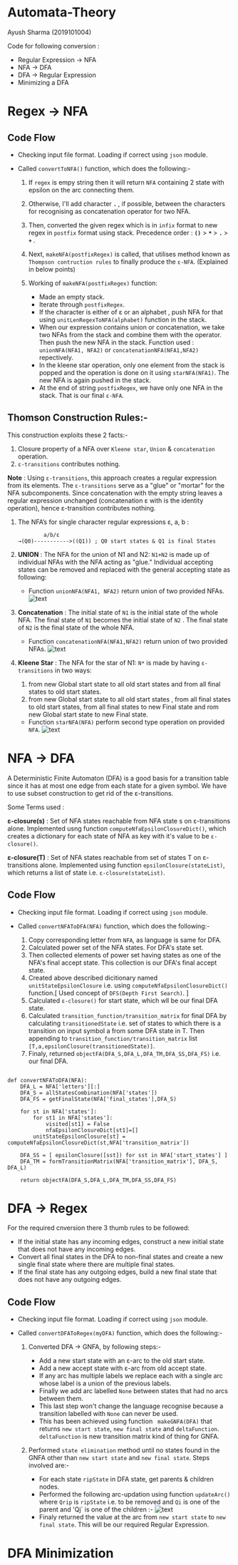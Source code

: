 # Automata-Theory

Ayush Sharma (2019101004)

Code for following conversion : 
* Regular Expression →	  NFA
* NFA →	 DFA
* DFA →	 Regular Expression
* Minimizing a DFA

# Regex →  NFA

## Code Flow

* Checking input file format. Loading if correct using `json` module.
* Called `convertToNFA()` function, which does the following:-
    
    1. If `regex` is empy string then it will return `NFA` containing 2 state with epsilon on the arc connecting them.

    2. Otherwise, I'll add character <b> `.` </b>, if possible, between the characters for recognising as concatenation operator for two NFA.

    3. Then, converted the given regex which is in `infix` format to new regex in `postfix` format using stack. Precedence order : <b> `()`</b> > <b> `*` </b>  > <b> `.` </b> > <b> `+` </b>.

    4. Next, `makeNFA(postfixRegex)` is called, that utilises method known as `Thompson contruction rules` to finally produce the `ε-NFA`. (Explained in below points)

    5. Working of `makeNFA(postfixRegex)` function: 
        * Made an empty stack.
        * Iterate through `postfixRegex`.
        * If the character is either of ε or an alphabet , push NFA for that using `unitLenRegexToNFA(alphabet)` function in the stack.
        * When our expression contains union or concatenation, we take two NFAs from the stack and combine them with the operator. Then push the new NFA in the stack. Function used : `unionNFA(NFA1, NFA2)` or `concatenationNFA(NFA1,NFA2)` repectively.
        * In the kleene star operation, only one element from the stack is popped and the operation is done on it using `starNFA(NFA1)`. The new NFA is again pushed in the stack.
        * At the end of string `postfixRegex`, we have only one NFA in the stack. That is our final `ε-NFA`.

## Thomson Construction Rules:-

This construction exploits these 2 facts:-

1. Closure property of a NFA over `Kleene star`, `Union` & `concatenation` operation.
2. `ε-transitions` contributes nothing.

**Note** : Using `ε-transitions`, this approach creates a regular expression from its elements. The `ε-transitions` serve as a "glue" or "mortar" for the NFA subcomponents. Since concatenation with the empty string leaves a regular expression unchanged (concatenation ε with is the identity operation), hence ε-transition contributes nothing.

1. The NFA’s for single character regular expressions ε, a, b : 
    ```
            a/b/ε
    →(Q0)----------->((Q1)) ; Q0 start states & Q1 is final States
    ```

2. **UNION** : The NFA for the union of N1 and N2: `N1+N2` is made up of individual NFAs with the NFA acting as "glue." Individual accepting states can be removed and replaced with the general accepting state as following:
    * Function `unionNFA(NFA1, NFA2)` return union of two provided NFAs.
![text](./images/union-nfa.png)

3. **Concatenation** : The initial state of `N1` is the initial state of the whole NFA. The final state of `N1` becomes the initial state of `N2` . The final state of `N2` is the final state of the whole NFA.
    * Function `concatenationNFA(NFA1,NFA2)` return union of two provided NFAs.
![text](./images/concatenation-nfa.png)

4. **Kleene Star** : The NFA for the star of N1: `N*` is made by having `ε-transitions` in two ways:
    1. from new Global start state to all old start states and from all final states to old start states.
    2. from new Global start state to all old start states , from all final states to old start states, from all final states to new Final state and rom new Global start state to new Final state.

    * Function `starNFA(NFA)` perform second type operation on provided `NFA`.
![text](./images/kleenstar-nfa.png)




# NFA →  DFA

A Deterministic Finite Automaton (DFA) is a good basis for a transition table since it has at most one edge from each state for a given symbol. We have to use subset construction to get rid of the ε-transitions.

Some Terms used :

**ε-closure(s)** : Set of NFA states reachable from NFA state s on ε-transitions alone. Implemented usng function `computeNfaEpsilonClosureDict()`, which creates a dictionary for each state of NFA as key with it's value to be `ε-closure()`.

**ε-closure(T)** : Set of NFA states reachable from set of states T on ε-transitions alone. Implemented using function `epsilonClosure(stateList)`, which returns a list of state i.e. `ε-closure(stateList)`.

## Code Flow

* Checking input file format. Loading if correct using `json` module.
* Called `convertNFAToDFA(NFA)` function, which does the following:-
    
    1. Copy corresponding letter from `NFA`, as language is same for DFA.
    2. Calculated power set of the NFA states. For DFA's state set.
    3. Then collected elements of power set having states as one of the NFA's final accept state. This collection is our DFA's final accept state.
    4. Created above described dicitionary named `unitStateEpsilonClosure` i.e. using `computeNfaEpsilonClosureDict()` function.[ Used concept of `DFS(Depth First Search)`. ]
    5. Calculated `ε-closure()` for start state, which wll be our final DFA state.
    6. Calculated `transition_function/transition_matrix` for final DFA by calculating `transitionedState` i.e. set of states to which there is a transition on input symbol a from some DFA state in T. Then appending to `transition_function/transition_matrix` list `[T,a,epsilonClosure(transitionedState)]`.
    7. Finaly, returned `objectFA(DFA_S,DFA_L,DFA_TM,DFA_SS,DFA_FS)` i.e. our final DFA.


```python3

def convertNFAToDFA(NFA):
    DFA_L = NFA['letters'][:]
    DFA_S = allStatesCombination(NFA['states'])
    DFA_FS = getFinalState(NFA['final_states'],DFA_S)
    
    for st in NFA['states']:
        for st1 in NFA['states']:
            visited[st1] = False
            nfaEpsilonClosureDict[st1]=[]
        unitStateEpsilonClosure[st] = computeNfaEpsilonClosureDict(st,NFA['transition_matrix'])

    DFA_SS = [ epsilonClosure([sst]) for sst in NFA['start_states'] ]
    DFA_TM = formTransitionMatrix(NFA['transition_matrix'], DFA_S, DFA_L)

    return objectFA(DFA_S,DFA_L,DFA_TM,DFA_SS,DFA_FS)

```






# DFA →  Regex


For the required cnversion there 3 thumb rules to be followed:

* If the initial state has any incoming edges, construct a new initial state that does not have any incoming edges.
* Convert all final states in the DFA to non-final states and create a new single final state where there are multiple final states.
* If the final state has any outgoing edges, build a new final state that does not have any outgoing edges.


## Code Flow


* Checking input file format. Loading if correct using `json` module.
* Called `convertDFAToRegex(myDFA)` function, which does the following:-

    1. Converted DFA → GNFA, by following steps:-
        * Add a new start state with an ε-arc to the old start state.
        * Add a new accept state with ε-arc  from old accept state.
        * If any arc has multiple labels we replace each with a single arc whose label is a union of the previous labels.
        * Finally we add arc labelled `None` between states that had no arcs between them.
        * This last step won't change the language recognise because a transition labelled with `None` can never be used.
        * This has been achieved using function ` makeGNFA(DFA)` that returns `new start state`, `new final state` and `deltaFunction`. `deltaFunction` is new transition matrix kind of thing for GNFA.
    
    2. Performed `state elimination` method until no states found in the GNFA other than `new start state` and `new final state`. Steps involved are:-
        * For each state `ripState` in DFA state, get parents & children nodes.
        * Performed the following arc-updation using function `updateArc()` where `Qrip` is `ripState` i.e. to be removed and `Qi` is one of the parent and 'Qj` is one of the children :-
        ![text](./images/gnfa.png)
        * Finaly returned the value at the arc from `new start state` to `new final state`. This will be our required Regular Expression.






# DFA Minimization